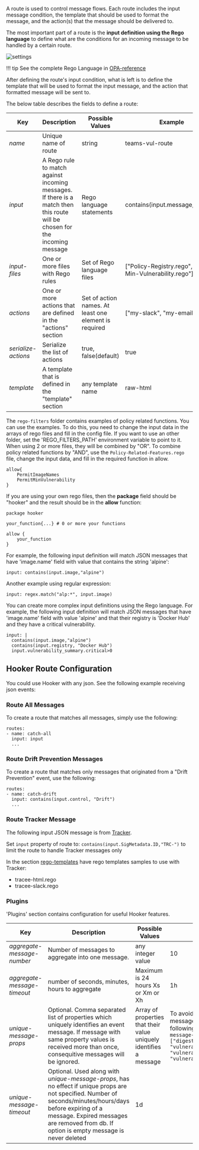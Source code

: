 A route is used to control message flows. Each route includes the input message condition, the template that should be used to format the message, and the action(s) that the message should be delivered to.

The most important part of a route is the **input definition using the Rego language** to define what are the conditions for an incoming message to be handled by a certain route.

![settings](img/hooker-email-route.png)

!!! tip
    See the complete Rego Language in [OPA-reference](https://www.openpolicyagent.org/docs/latest/policy-reference/#built-in-functions)

After defining the route's input condition, what is left is to define the template that will be used to format the input message, and the action that formatted message will be sent to.

The below table describes the fields to define a route:

Key | Description | Possible Values                                       | Example
--- | --- |-------------------------------------------------------| ---
*name*|Unique name of route| string                                                | teams-vul-route
*input*|A Rego rule to match against incoming messages. If there is a match then this route will be chosen for the incoming message| Rego language statements                              | contains(input.message,"alpine")
*input-files*|One or more files with Rego rules| Set of Rego language files                            | ["Policy-Registry.rego", "Policy-Min-Vulnerability.rego"]
*actions*|One or more actions that are defined in the "actions" section| Set of action names. At least one element is required | ["my-slack", "my-email"].
*serialize-actions*|Serialize the list of actions| true, false(default)                                  |true
*template*| A template that is defined in the "template" section| any template name                                     | raw-html

The `rego-filters` folder contains examples of policy related functions. You can use the examples. To do this, you need to change the input data in the arrays of rego files and fill in the config file. If you want to use an other folder, set the 'REGO_FILTERS_PATH' environment variable to point to it. When using 2 or more files, they will be combined by "OR".
To combine policy related functions by "AND", use the `Policy-Related-Features.rego` file, change the input data, and fill in the required function in allow.
```
allow{
    PermitImageNames
    PermitMinVulnerability
}
```
If you are using your own rego files, then the **package** field should be "hooker" and the result should be in the  **allow** function:
```
package hooker

your_function{...} # 0 or more your functions

allow {
    your_function
}
```
For example, the following input definition will match JSON messages that have 'image.name' field with value that contains the string 'alpine':

```
input: contains(input.image,"alpine")
```

Another example using regular expression:
```
input: regex.match("alp:*", input.image)
```

You can create more complex input definitions using the Rego language. For example, the following input definition will match JSON messages that have 'image.name' field with value 'alpine' and that their registry is 'Docker Hub' and they have a critical vulnerability.

```
input: |
  contains(input.image,"alpine")
  contains(input.registry, "Docker Hub")
  input.vulnerability_summary.critical>0
```

## Hooker Route Configuration

You could use Hooker with any json. See the following example receiving json events:

### Route All Messages
To create a route that matches all messages, simply use the following:

```
routes:
- name: catch-all
  input: input
  ...
```

### Route Drift Prevention Messages
To create a route that matches only messages that originated from a "Drift Prevention" event, use the following:

```
routes:
- name: catch-drift
  input: contains(input.control, "Drift")
  ...
```

### Route Tracker Message

The following input JSON message is from [Tracker](https://github.com/khulnasoft-lab/tracee).

Set `input` property of route to: `contains(input.SigMetadata.ID,"TRC-")` to limit the route to handle Tracker messages only

In the section [rego-templates](https://github.com/khulnasoft-lab/hooker/tree/main/rego-templates) have rego templates samples to use with Tracker:
- tracee-html.rego
- tracee-slack.rego

### Plugins

'Plugins' section contains configuration for useful Hooker features.

Key | Description | Possible Values | Example
--- | --- | --- | ---
*aggregate-message-number*|Number of messages to aggregate into one message.| any integer value | 10
*aggregate-message-timeout*|number of seconds, minutes, hours to aggregate|Maximum is 24 hours Xs or Xm or Xh | 1h
*unique-message-props*|Optional. Comma separated list of properties which uniquely identifies an event message. If message with same property values is received more than once, consequitive messages will be ignored. | Array of properties that their value uniquely identifies a message | To avoid duplicate scanning messages you can use the following properties: ```unique-message-props: ["digest","image","registry", "vulnerability_summary.high", "vulnerability_summary.medium", "vulnerability_summary.low"]```
*unique-message-timeout*|Optional. Used along with *unique-message-props*, has no effect if unique props are not specified. Number of seconds/minutes/hours/days before expiring of a message. Expired messages are removed from db. If option is empty message is never deleted | 1d
